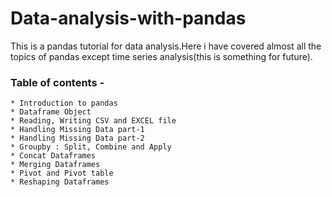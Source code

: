 # Data-analysis-with-pandas
This is a pandas tutorial for data analysis.Here i have covered almost all the topics of pandas except time series analysis(this is something for future).
### Table of contents -
    * Introduction to pandas
    * Dataframe Object
    * Reading, Writing CSV and EXCEL file
    * Handling Missing Data part-1
    * Handling Missing Data part-2
    * Groupby : Split, Combine and Apply
    * Concat Dataframes
    * Merging Dataframes
    * Pivot and Pivot table
    * Reshaping Dataframes
